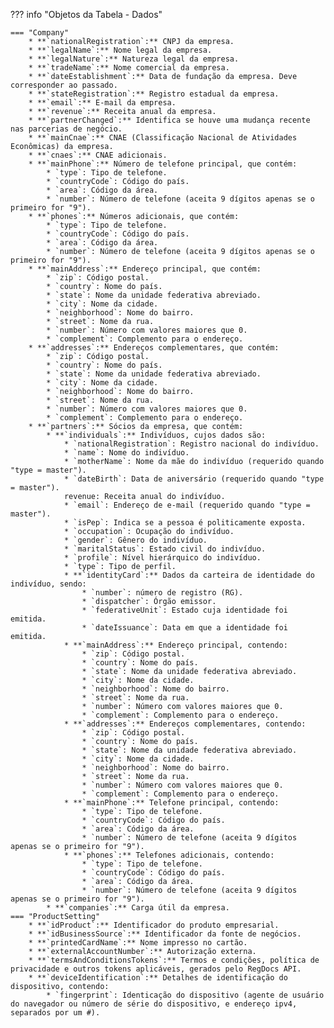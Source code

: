 ??? info "Objetos da Tabela - Dados"

    === "Company"
        * **`nationalRegistration`:** CNPJ da empresa.
        * **`legalName`:** Nome legal da empresa.
        * **`legalNature`:** Natureza legal da empresa.
        * **`tradeName`:** Nome comercial da empresa.
        * **`dateEstablishment`:** Data de fundação da empresa. Deve corresponder ao passado.
        * **`stateRegistration`:** Registro estadual da empresa.
        * **`email`:** E-mail da empresa.
        * **`revenue`:** Receita anual da empresa.
        * **`partnerChanged`:** Identifica se houve uma mudança recente nas parcerias de negócio.
        * **`mainCnae`:** CNAE (Classificação Nacional de Atividades Econômicas) da empresa.
        * **`cnaes`:** CNAE adicionais.
        * **`mainPhone`:** Número de telefone principal, que contém:
            * `type`: Tipo de telefone.
            * `countryCode`: Código do país.
            * `area`: Código da área.
            * `number`: Número de telefone (aceita 9 dígitos apenas se o primeiro for "9").
        * **`phones`:** Números adicionais, que contém:
            * `type`: Tipo de telefone.
            * `countryCode`: Código do país.
            * `area`: Código da área.
            * `number`: Número de telefone (aceita 9 dígitos apenas se o primeiro for "9").
        * **`mainAddress`:** Endereço principal, que contém:
            * `zip`: Código postal.
            * `country`: Nome do país.
            * `state`: Nome da unidade federativa abreviado.
            * `city`: Nome da cidade.
            * `neighborhood`: Nome do bairro.
            * `street`: Nome da rua.
            * `number`: Número com valores maiores que 0.
            * `complement`: Complemento para o endereço.
        * **`addresses`:** Endereços complementares, que contém:
            * `zip`: Código postal.
            * `country`: Nome do país.
            * `state`: Nome da unidade federativa abreviado.
            * `city`: Nome da cidade.
            * `neighborhood`: Nome do bairro.
            * `street`: Nome da rua.
            * `number`: Número com valores maiores que 0.
            * `complement`: Complemento para o endereço.
        * **`partners`:** Sócios da empresa, que contém:
            * **`individuals`:** Indivíduos, cujos dados são:
                * `nationalRegistration`: Registro nacional do indivíduo.
                * `name`: Nome do indivíduo.
                * `motherName`: Nome da mãe do indivíduo (requerido quando "type = master").
                * `dateBirth`: Data de aniversário (requerido quando "type = master").
                revenue: Receita anual do indivíduo.
                * `email`: Endereço de e-mail (requerido quando "type = master").
                * `isPep`: Indica se a pessoa é politicamente exposta.
                * `occupation`: Ocupação do indivíduo.
                * `gender`: Gênero do indivíduo.
                * `maritalStatus`: Estado civil do indivíduo.
                * `profile`: Nível hierárquico do indivíduo.
                * `type`: Tipo de perfil.
                * **`identityCard`:** Dados da carteira de identidade do indivíduo, sendo:
                    * `number`: número de registro (RG).
                    * `dispatcher`: Órgão emissor.
                    * `federativeUnit`: Estado cuja identidade foi emitida.
                    * `dateIssuance`: Data em que a identidade foi emitida.
                * **`mainAddress`:** Endereço principal, contendo:
                    * `zip`: Código postal.
                    * `country`: Nome do país.
                    * `state`: Nome da unidade federativa abreviado.
                    * `city`: Nome da cidade.
                    * `neighborhood`: Nome do bairro.
                    * `street`: Nome da rua.
                    * `number`: Número com valores maiores que 0.
                    * `complement`: Complemento para o endereço.
                * **`addresses`:** Endereços complementares, contendo:
                    * `zip`: Código postal.
                    * `country`: Nome do país.
                    * `state`: Nome da unidade federativa abreviado.
                    * `city`: Nome da cidade.
                    * `neighborhood`: Nome do bairro.
                    * `street`: Nome da rua.
                    * `number`: Número com valores maiores que 0.
                    * `complement`: Complemento para o endereço.
                * **`mainPhone`:** Telefone principal, contendo:
                    * `type`: Tipo de telefone.
                    * `countryCode`: Código do país.
                    * `area`: Código da área.
                    * `number`: Número de telefone (aceita 9 dígitos apenas se o primeiro for "9").
                * **`phones`:** Telefones adicionais, contendo:
                    * `type`: Tipo de telefone.
                    * `countryCode`: Código do país.
                    * `area`: Código da área.
                    * `number`: Número de telefone (aceita 9 dígitos apenas se o primeiro for "9").
            * **`companies`:** Carga útil da empresa.
    === "ProductSetting"
        * **`idProduct`:** Identificador do produto empresarial.
        * **`idBusinessSource`:** Identificador da fonte de negócios.
        * **`printedCardName`:** Nome impresso no cartão.
        * **`externalAccountNumber`:** Autorização externa.
        * **`termsAndConditionsTokens`:** Termos e condições, política de privacidade e outros tokens aplicáveis, gerados pelo RegDocs API.
        * **`deviceIdentification`:** Detalhes de identificação do dispositivo, contendo:
            * `fingerprint`: Identicação do dispositivo (agente de usuário do navegador ou número de série do dispositivo, e endereço ipv4, separados por um #).
